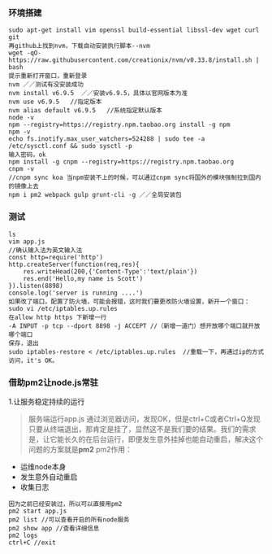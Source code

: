 ### 环境搭建
```
sudo apt-get install vim openssl build-essential libssl-dev wget curl git 
再github上找到nvm，下载自动安装执行脚本--nvm
wget -qO- https://raw.githubusercontent.com/creationix/nvm/v0.33.8/install.sh | bash
提示重新打开窗口，重新登录
nvm ／／测试有没安装成功
nvm install v6.9.5  ／／安装v6.9.5，具体以官网版本为准
nvm use v6.9.5   //指定版本
nvm alias default v6.9.5   //系统指定默认版本
node -v
npm --registry=https://registry.npm.taobao.org install -g npm 
npm -v
echo fs.inotify.max_user_watchers=524288 | sudo tee -a /etc/sysctl.conf && sudo sysctl -p
输入密码，ok
npm install -g cnpm --registry=https://registry.npm.taobao.org
cnpm -v
//cnpm sync koa 当npm安装不上的时候，可以通过cnpm sync将国外的模块强制拉到国内的镜像上去
npm i pm2 webpack gulp grunt-cli -g ／／全局安装包
```
### 测试
```
ls
vim app.js
//确认输入法为英文输入法
const http=require('http')
http.createServer(function(req,res){
	res.writeHead(200,{'Content-Type':'text/plain'})
	res.end('Hello,my name is Scott')
}).listen(8898)
console.log('server is running ....')
如果改了端口，配置了防火墙，可能会报错，这时我们要更改防火墙设置，新开一个窗口：
sudo vi /etc/iptables.up.rules
在allow http https 下新增一行
-A INPUT -p tcp --dport 8898 -j ACCEPT //（新增一道门）想开放哪个端口就开放哪个端口
保存，退出
sudo iptables-restore < /etc/iptables.up.rules  //重载一下，再通过ip的方式访问，it's OK。 
```
### 借助pm2让node.js常驻
1.让服务稳定持续的运行 <br>
> 服务端运行app.js 通过浏览器访问，发现OK，但是ctrl+C或者Ctrl+Q发现只要从终端退出，那肯定是挂了，显然这不是我们要的结果。我们的需求是，让它能长久的在后台运行，即便发生意外挂掉也能自动重启，解决这个问题的方案就是**pm2**
pm2作用：
- 运维node本身
- 发生意外自动重启
- 收集日志
```
因为之前已经安装过，所以可以直接用pm2
pm2 start app.js
pm2 list //可以查看开启的所有node服务
pm2 show app //查看详细信息
pm2 logs 
ctrl+C //exit

```




